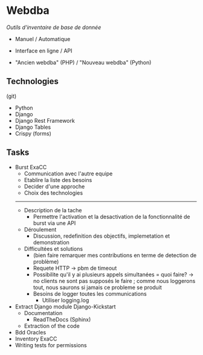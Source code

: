 # Webdba

_Outils d'inventaire de base de donnée_

- Manuel / Automatique
- Interface en ligne / API

- "Ancien webdba" (PHP) / "Nouveau webdba" (Python)

## Technologies

(git)

- Python
- Django
- Django Rest Framework
- Django Tables
- Crispy (forms)

## Tasks

- Burst ExaCC
  - Communication avec l'autre equipe
  - Etablire la liste des besoins
  - Decider d'une approche
  - Choix des technologies
  ***
  - Description de la tache
    - Permettre l'activation et la desactivation de la fonctionnalité de burst via une API
  - Déroulement
    - Discussion, redefinition des objectifs, implemetation et demonstration
  - Difficultées et solutions
    - (bien faire remarquer mes contributions en terme de detection de problème)
    - Requete HTTP -> pbm de timeout
    - Possibilite qu'il y ai plusieurs appels simultanées = quoi faire? -> no clients ne sont pas supposés le faire ; comme nous loggerons tout, nous saurons si jamais ce probleme se produit
    - Besoins de logger toutes les communications
      - Utiliser logging.log
- Extract Django module Django-Kickstart
  - Documentation
    - ReadTheDocs (Sphinx)
  - Extraction of the code
- Bdd Oracles
- Inventory ExaCC
- Writing tests for permissions
